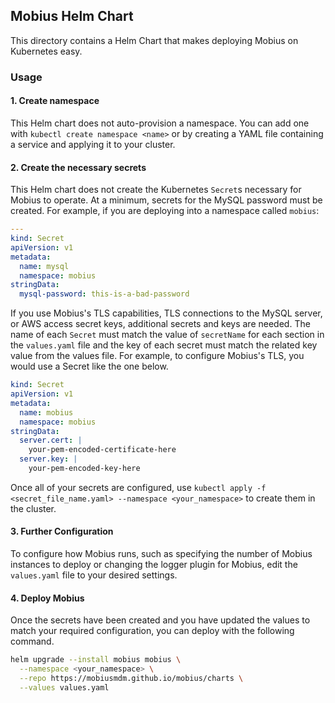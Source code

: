 ## Mobius Helm Chart

This directory contains a Helm Chart that makes deploying Mobius on Kubernetes easy.

### Usage

#### 1. Create namespace

This Helm chart does not auto-provision a namespace. You can add one with `kubectl create namespace <name>` or by creating a YAML file containing a service and applying it to your cluster.

#### 2. Create the necessary secrets

This Helm chart does not create the Kubernetes `Secret`s necessary for Mobius to operate. At a minimum, secrets for the MySQL password must be created. For example, if you are deploying into a namespace called `mobius`:

```yaml
---
kind: Secret
apiVersion: v1
metadata:
  name: mysql
  namespace: mobius
stringData:
  mysql-password: this-is-a-bad-password
```

If you use Mobius's TLS capabilities, TLS connections to the MySQL server, or AWS access secret keys, additional secrets and keys are needed. The name of each `Secret` must match the value of `secretName` for each section in the `values.yaml` file and the key of each secret must match the related key value from the values file. For example, to configure Mobius's TLS, you would use a Secret like the one below.

```yaml
kind: Secret
apiVersion: v1
metadata:
  name: mobius
  namespace: mobius
stringData:
  server.cert: |
    your-pem-encoded-certificate-here
  server.key: |
    your-pem-encoded-key-here
```

Once all of your secrets are configured, use `kubectl apply -f <secret_file_name.yaml> --namespace <your_namespace>` to create them in the cluster.

#### 3. Further Configuration

To configure how Mobius runs, such as specifying the number of Mobius instances to deploy or changing the logger plugin for Mobius, edit the `values.yaml` file to your desired settings.

#### 4. Deploy Mobius

Once the secrets have been created and you have updated the values to match your required configuration, you can deploy with the following command.

```sh
helm upgrade --install mobius mobius \
  --namespace <your_namespace> \
  --repo https://mobiusmdm.github.io/mobius/charts \
  --values values.yaml
```
